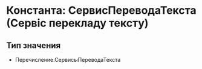 ﻿# Константа: СервисПереводаТекста (Сервіс перекладу тексту)

## Тип значения

- Перечисление.СервисыПереводаТекста

